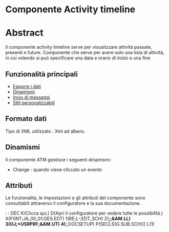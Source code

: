 # Componente Activity timeline
# Abstract
Il componente activity timeline serve per visualizzare attività passate, presenti e future.
Componente che serve per avere solo una lista di attività, in cui volendo si può specificare una data e orario di inizio e una fine

## Funzionalità principali
- [Esporre i dati](Sorgenti/MB/DOC/LOCATM_F01)
- [Dinamismi](Sorgenti/MB/DOC/LOCATM_F02)
- [Invio di messaggi](Sorgenti/MB/DOC/LOCATM_F03)
- [Stili personalizzabili](Sorgenti/MB/DOC/LOCATM_F04)

## Formato dati
Tipo di XML utilizzato :  Xml ad albero.

## Dinamismi
Il componente ATM gestisce i seguenti dinamismi : 
  - Change :  quando viene cliccato un evento

## Attributi
Le funzionalità, le impostazioni e gli attributi del componente sono consultabili attraverso il configuratore e la sua documentazione.

 :  : DEC K(Clicca qui.) D(Apri il configuratore per vedere tutte le possibilità.) X(F(INT;JA_00_01;GES.EDT) 1(RE;L-;EDT_SCH) 2(**;;&AM.LL) 3(OJ;*USRPRF;&AM.UT) 4(**;;DOCSETUP) P(SECLS(G.SUB.SCH))) L(1)


